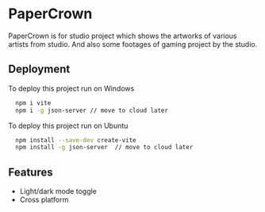 
# PaperCrown

PaperCrown is for studio project which shows the artworks of various artists from studio. And also some footages of gaming project by the studio.


## Deployment

To deploy this project run on Windows

```bash
  npm i vite
  npm i -g json-server // move to cloud later
```

To deploy this project run on Ubuntu

```bash
  npm install --save-dev create-vite
  npm install -g json-server  // move to cloud later
```


## Features

- Light/dark mode toggle
- Cross platform

